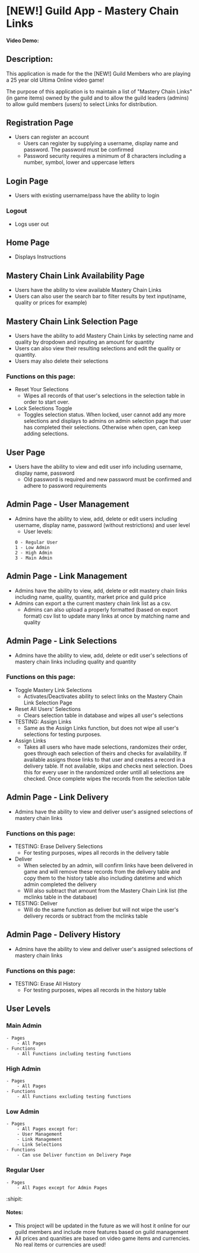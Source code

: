 # [NEW!] Guild App - Mastery Chain Links
#### Video Demo:  <URL HERE>
## Description:
This application is made for the the [NEW!] Guild Members who are playing a 25 year old Ultima Online video game!

The purpose of this application is to maintain a list of "Mastery Chain Links" (in game items) owned by the guild and to allow the guild leaders (admins) to allow guild members (users) to select Links for distribution.

## Registration Page
- Users can register an account
  - Users can register by supplying a username, display name and password. The password must be confirmed
  - Password security requires a minimum of 8 characters including a number, symbol, lower and uppercase letters

## Login Page
- Users with existing username/pass have the ability to login 

### Logout
- Logs user out

## Home Page
- Displays Instructions

## Mastery Chain Link Availability Page
- Users have the ability to view available Mastery Chain Links
- Users can also user the search bar to filter results by text input(name, quality or prices for example)

## Mastery Chain Link Selection Page
- Users have the ability to add Mastery Chain Links by selecting name and quality by dropdown and inputing an amount for quantity
- Users can also view their resulting selections and edit the quality or quantity.
- Users may also delete their selections

### Functions on this page:
- Reset Your Selections
	- Wipes all records of that user's selections in the selection table in order to start over.
- Lock Selections Toggle
	- Toggles selection status. When locked, user cannot add any more selections and displays to admins on admin selection page that user has completed their selections. Otherwise when open, can keep adding selections.

## User Page
- Users have the ability to view and edit user info including username, display name, password
	- Old password is required and new password must be confirmed and adhere to password requirements

## Admin Page - User Management
- Admins have the ability to view, add, delete or edit users including username, display name, password (without restrictions) and user level
	- User levels: 
	```
	0 - Regular User
	1 - Low Admin
	2 - High Admin
	3 - Main Admin
	```

## Admin Page - Link Management
- Admins have the ability to view, add, delete or edit mastery chain links including name, quality, quantity, market price and guild price
- Admins can export a the current mastery chain link list as a csv.
	- Admins can also upload a properly formatted (based on export format) csv list to update many links at once by matching name and quality
	
## Admin Page - Link Selections
- Admins have the ability to view, add, delete or edit user's selections of mastery chain links including quality and quantity
### Functions on this page:
- Toggle Mastery Link Selections
	- Activates/Deactivates ability to select links on the Mastery Chain Link Selection Page
- Reset All Users' Selections
	- Clears selection table in database and wipes all user's selections
- TESTING: Assign Links
	- Same as the Assign Links function, but does not wipe all user's selections for testing purposes. 
- Assign Links
	- Takes all users who have made selections, randomizes their order, goes through each selection of theirs and checks for availability. If available assigns those links to that user and creates a record in a delivery table. If not available, skips and checks next selection. Does this for every user in the randomized order untill all selections are checked. Once complete wipes the records from the selection table

## Admin Page - Link Delivery
- Admins have the ability to view and deliver user's assigned selections of mastery chain links

### Functions on this page:
- TESTING: Erase Delivery Selections
	- For testing purposes, wipes all records in the delivery table
- Deliver
	- When selected by an admin, will confirm links have been delivered in game and will remove these records from the delivery table and copy them to the history table also including datetime and which admin completed the delivery
	- Will also subtract that amount from the Mastery Chain Link list (the mclinks table in the database)
- TESTING: Deliver
  - Will do the same function as deliver but will not wipe the user's delivery records or subtract from the mclinks table
  
## Admin Page - Delivery History
- Admins have the ability to view and deliver user's assigned selections of mastery chain links

### Functions on this page:
- TESTING: Erase All History
	- For testing purposes, wipes all records in the history table
	
## User Levels

### Main Admin
```
- Pages
	- All Pages
- Functions
	- All Functions including testing functions
```

### High Admin
```
- Pages
	- All Pages
- Functions
	- All Functions excluding testing functions
```

### Low Admin
```
- Pages
	- All Pages except for:
	- User Management
	- Link Management
	- Link Selections
- Functions
	- Can use Deliver function on Delivery Page
```

### Regular User
```
- Pages
	- All Pages except for Admin Pages
```

:shipit:

#### Notes:
- This project will be updated in the future as we will host it online for our guild members and include more features based on guild management
- All prices and quanities are based on video game items and currencies. No real items or currencies are used!




